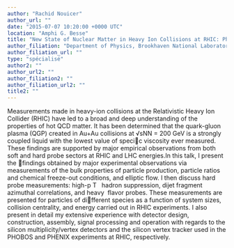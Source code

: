 ```yaml
---
author: "Rachid Nouicer"
author_url: ""
date: "2015-07-07 10:20:00 +0000 UTC"
location: "Amphi G. Besse"
title: "New State of Nuclear Matter in Heavy Ion Collisions at RHIC: Physics and Detectors"
author_filiation: "Department of Physics, Brookhaven National Laboratory, New York, United States"
author_filiation_url: ""
type: "spécialisé"
author2: ""
author_url2: ""
author_filiation2: ""
author_filiation_url2: ""
title2: ""
---
```

Measurements made in heavy-ion collisions at the Relativistic Heavy Ion Collider (RHIC) have led to a broad and deep understanding of the properties of hot QCD matter. It has been determined that the quark-gluon plasma (QGP) created in Au+Au collisions at √sNN = 200 GeV is a strongly coupled liquid with the lowest value of specic viscosity ever measured. These findings are supported by major empirical observations from both soft and hard probe sectors at RHIC and LHC energies.In this talk, I present the findings obtained by major experimental observations via measurements of the bulk properties of particle production, particle ratios and chemical freeze-out conditions, and elliptic flow. I then discuss hard probe measurements: high-p
T
  hadron suppression, dijet fragment azimuthal correlations, and heavy  flavor probes. These measurements are presented for particles of different species as a function of system sizes, collision centrality, and energy carried out in RHIC experiments. I also present in detail my extensive experience with detector design, construction, assembly, signal processing and operation with regards to the silicon multiplicity/vertex detectors and the silicon vertex tracker used in the PHOBOS and PHENIX experiments at RHIC, respectively.
